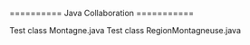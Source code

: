 ========== Java Collaboration ===========

Test class Montagne.java
Test class RegionMontagneuse.java
